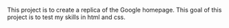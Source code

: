 This project is to create a replica of the Google homepage. This goal of this project is to test my skills in html and css.

